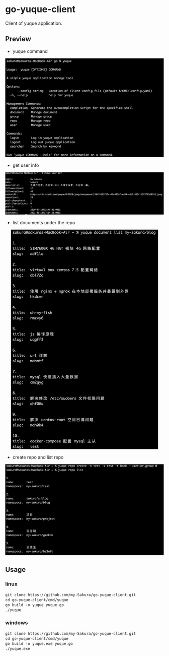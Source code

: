 # go-yuque-client

Client of yuque application.

## Preview

- yuque command

<p align="center"><img src="https://github.com/my-Sakura/go-yuque-client/blob/master/images/yuque.png"/></p>

- get user info

<p align="center"><img src="https://github.com/my-Sakura/go-yuque-client/blob/master/images/get_user.png"/></p>

- list documents under the repo

<p align="center"><img src="https://github.com/my-Sakura/go-yuque-client/blob/master/images/list_doc.png"/></p>

- create repo and list repo

<p align="center"><img src="https://github.com/my-Sakura/go-yuque-client/blob/master/images/create_repo.png"/></p>

## Usage
### linux 

```
git clone https://github.com/my-Sakura/go-yuque-client.git
cd go-yuque-client/cmd/yuque
go build -o yuque yuque.go
./yuque
```

### windows

```
git clone https://github.com/my-Sakura/go-yuque-client.git
cd go-yuque-client/cmd/yuque
go build -o yuque.exe yuque.go
./yuque.exe
```
